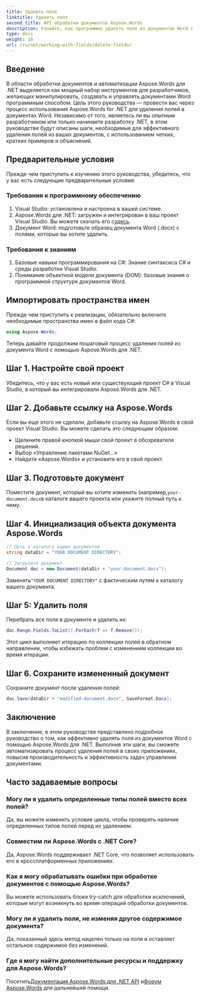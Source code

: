 ```yaml
---
title: Удалить поля
linktitle: Удалить поля
second_title: API обработки документов Aspose.Words
description: Узнайте, как программно удалять поля из документов Word с помощью Aspose.Words для .NET. Понятное пошаговое руководство с примерами кода.
type: docs
weight: 10
url: /ru/net/working-with-fields/delete-fields/
---
```

## Введение

В области обработки документов и автоматизации Aspose.Words для .NET выделяется как мощный набор инструментов для разработчиков, желающих манипулировать, создавать и управлять документами Word программным способом. Цель этого руководства — провести вас через процесс использования Aspose.Words for .NET для удаления полей в документах Word. Независимо от того, являетесь ли вы опытным разработчиком или только начинаете разработку .NET, в этом руководстве будут описаны шаги, необходимые для эффективного удаления полей из ваших документов, с использованием четких, кратких примеров и объяснений.

## Предварительные условия

Прежде чем приступить к изучению этого руководства, убедитесь, что у вас есть следующие предварительные условия:

### Требования к программному обеспечению

1. Visual Studio: установлена и настроена в вашей системе.
2.  Aspose.Words для .NET: загружен и интегрирован в ваш проект Visual Studio. Вы можете скачать его с[здесь](https://releases.aspose.com/words/net/).
3. Документ Word: подготовьте образец документа Word (.docx) с полями, которые вы хотите удалить.

### Требования к знаниям

1. Базовые навыки программирования на C#: Знание синтаксиса C# и среды разработки Visual Studio.
2. Понимание объектной модели документа (DOM): базовые знания о программной структуре документов Word.

## Импортировать пространства имен

Прежде чем приступить к реализации, обязательно включите необходимые пространства имен в файл кода C#:

```csharp
using Aspose.Words;
```

Теперь давайте продолжим пошаговый процесс удаления полей из документа Word с помощью Aspose.Words для .NET.

## Шаг 1. Настройте свой проект

Убедитесь, что у вас есть новый или существующий проект C# в Visual Studio, в который вы интегрировали Aspose.Words для .NET.

## Шаг 2. Добавьте ссылку на Aspose.Words

Если вы еще этого не сделали, добавьте ссылку на Aspose.Words в свой проект Visual Studio. Вы можете сделать это следующим образом:
- Щелкните правой кнопкой мыши свой проект в обозревателе решений.
- Выбор «Управление пакетами NuGet...»
- Найдите «Aspose.Words» и установите его в свой проект.

## Шаг 3. Подготовьте документ

 Поместите документ, который вы хотите изменить (например,`your-document.docx`в каталоге вашего проекта или укажите полный путь к нему.

## Шаг 4. Инициализация объекта документа Aspose.Words

```csharp
// Путь к каталогу ваших документов
string dataDir = "YOUR DOCUMENT DIRECTORY";

// Загрузите документ
Document doc = new Document(dataDir + "your-document.docx");
```

 Заменять`"YOUR DOCUMENT DIRECTORY"` с фактическим путем к каталогу вашего документа.

## Шаг 5: Удалить поля

Перебрать все поля в документе и удалить их:

```csharp
doc.Range.Fields.ToList().ForEach(f => f.Remove());
```

Этот цикл выполняет итерацию по коллекции полей в обратном направлении, чтобы избежать проблем с изменением коллекции во время итерации.

## Шаг 6. Сохраните измененный документ

Сохраните документ после удаления полей:

```csharp
doc.Save(dataDir + "modified-document.docx", SaveFormat.Docx);
```

## Заключение

В заключение, в этом руководстве представлено подробное руководство о том, как эффективно удалять поля из документов Word с помощью Aspose.Words для .NET. Выполнив эти шаги, вы сможете автоматизировать процесс удаления полей в своих приложениях, повысив производительность и эффективность задач управления документами.

## Часто задаваемые вопросы

### Могу ли я удалить определенные типы полей вместо всех полей?
Да, вы можете изменить условие цикла, чтобы проверять наличие определенных типов полей перед их удалением.

### Совместим ли Aspose.Words с .NET Core?
Да, Aspose.Words поддерживает .NET Core, что позволяет использовать его в кроссплатформенных приложениях.

### Как я могу обрабатывать ошибки при обработке документов с помощью Aspose.Words?
Вы можете использовать блоки try-catch для обработки исключений, которые могут возникнуть во время операций обработки документов.

### Могу ли я удалить поля, не изменяя другое содержимое документа?
Да, показанный здесь метод нацелен только на поля и оставляет остальное содержимое без изменений.

### Где я могу найти дополнительные ресурсы и поддержку для Aspose.Words?
 Посетить[Документация Aspose.Words для .NET API](https://reference.aspose.com/words/net/) и[Форум Aspose.Words](https://forum.aspose.com/c/words/8) для дальнейшей помощи.
